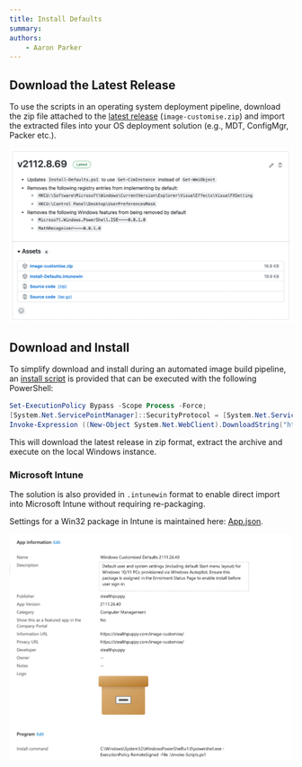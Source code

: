 ```yaml
---
title: Install Defaults
summary: 
authors:
    - Aaron Parker
---
```

## Download the Latest Release

To use the scripts in an operating system deployment pipeline, download the zip file attached to the [latest release](https://github.com/aaronparker/image-customise/releases) (`image-customise.zip`) and import the extracted files into your OS deployment solution (e.g., MDT, ConfigMgr, Packer etc.).

![Windows Custom Defaults release hosted on GitHub](assets/img/githubrelease.png)

## Download and Install

To simplify download and install during an automated image build pipeline, an [install script](https://raw.githubusercontent.com/aaronparker/image-customise/main/Install.ps1) is provided that can be executed with the following PowerShell:

```powershell
Set-ExecutionPolicy Bypass -Scope Process -Force;
[System.Net.ServicePointManager]::SecurityProtocol = [System.Net.ServicePointManager]::SecurityProtocol -bor 3072;
Invoke-Expression ((New-Object System.Net.WebClient).DownloadString("https://raw.githubusercontent.com/aaronparker/image-customise/main/Install.ps1"))
```

This will download the latest release in zip format, extract the archive and execute on the local Windows instance.

### Microsoft Intune

The solution is also provided in `.intunewin` format to enable direct import into Microsoft Intune without requiring re-packaging.

Settings for a Win32 package in Intune is maintained here: [App.json](https://github.com/aaronparker/image-customise/blob/main/App.json).

![Windows Custom Defaults as a Win32 application in Microsoft Intune](assets/img/intuneapp01.png)
